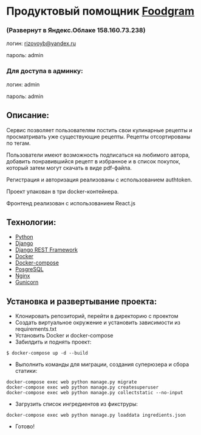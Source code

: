 # Продуктовый помощник [Foodgram](http://158.160.76.197/) 

### (Развернут в Яндекс.Облаке 158.160.73.238)
логин: rizovoyb@yandex.ru

пароль: admin

### Для доступа в админку:

логин: admin

пароль: admin

## Описание:
Сервис позволяет пользователям постить свои кулинарные рецепты
и просматривать уже существующие рецепты. Рецепты отсортированы по тегам.

 Пользователи имеют возможность
подписаться на любимого автора, добавить понравившийся рецепт в избранное
и в список покупок, который затем могут скачать в виде pdf-файла.

Регистрация и авторизация реализованы с использованием authtoken. 

Проект упакован в три docker-контейнера.

Фронтенд реализован с использованием React.js
## Технологии:
- [Python](https://www.python.org)
- [Django](https://www.djangoproject.com/)
- [Django REST Framework](https://www.django-rest-framework.org)
- [Docker](https://www.docker.com)
- [Docker-compose](https://docs.docker.com/compose/)
- [PosgreSQL](https://www.postgresql.org)
- [Nginx](https://nginx.org/)
- [Gunicorn](https://gunicorn.org)

## Установка и развертывание проекта:
- Клонировать репозиторий, перейти в директорию с проектом
- Создать виртуальное окружение и установить зависимости из requirements.txt
- Установить Docker и docker-compose
- Забилдить и поднять проект:
```
$ docker-compose up -d --build 
```
- Выполнить команды для миграции, создания суперюзера и сбора статики:
```
docker-compose exec web python manage.py migrate
docker-compose exec web python manage.py createsuperuser
docker-compose exec web python manage.py collectstatic --no-input
```
- Загрузить список ингредиентов из фикструры:
```
docker-compose exec web python manage.py loaddata ingredients.json
```
- Готово!
